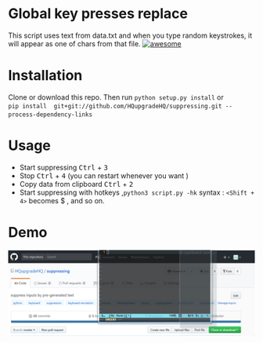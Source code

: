 # Global key presses replace 
This script uses text from data.txt and when you type random keystrokes, it will appear as one of chars from that file.
[![awesome](https://img.shields.io/badge/awesome-typing-ff69b5.svg)](https://github.com/HQupgradeHQ/suppressing)

# Installation 
Clone or download this repo. Then run `python setup.py install` or           
`pip install  git+git://github.com/HQupgradeHQ/suppressing.git --process-dependency-links`        
 
# Usage 
- Start suppressing  <kbd>Ctrl</kbd> + <kbd>3</kbd> 
- Stop  <kbd>Ctrl</kbd> + <kbd>4</kbd> (you can restart whenever you want ) 
- Copy data from clipboard <kbd>Ctrl</kbd> + <kbd>2</kbd>
- Start suppressing with hotkeys ,` python3 script.py -hk ` syntax : `<Shift + 4>` becomes $ , and so on.

# Demo
![](https://raw.githubusercontent.com/HQupgradeHQ/suppressing/master/demo.gif)


